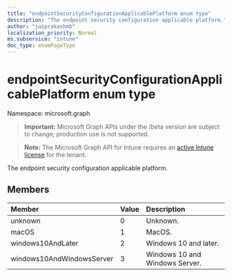 ```yaml
---
title: "endpointSecurityConfigurationApplicablePlatform enum type"
description: "The endpoint security configuration applicable platform."
author: "jaiprakashmb"
localization_priority: Normal
ms.subservice: "intune"
doc_type: enumPageType
---
```


# endpointSecurityConfigurationApplicablePlatform enum type

Namespace: microsoft.graph
> **Important:** Microsoft Graph APIs under the /beta version are subject to change; production use is not supported.

> **Note:** The Microsoft Graph API for Intune requires an [active Intune license](https://go.microsoft.com/fwlink/?linkid=839381) for the tenant.


The endpoint security configuration applicable platform.

## Members
|Member|Value|Description|
|:---|:---|:---|
|unknown|0|Unknown.|
|macOS|1|MacOS.|
|windows10AndLater|2|Windows 10 and later.|
|windows10AndWindowsServer|3|Windows 10 and Windows Server.|
